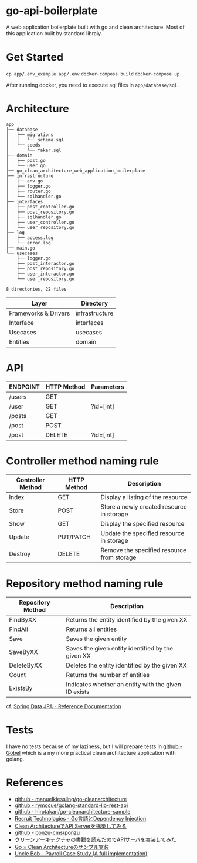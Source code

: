 # go-api-boilerplate
A web application boilerplate built with go and clean architecture.
Most of this application built by standard libraly.

# Get Started
`cp app/.env_example app/.env`
`docker-compose build`
`docker-compose up`

After running docker, you need to execute sql files in `app/database/sql`.

# Architecture
```
app
├── database
│   ├── migrations
│   │   └── schema.sql
│   └── seeds
│       └── faker.sql
├── domain
│   ├── post.go
│   └── user.go
├── go_clean_architecture_web_application_boilerplate
├── infrastructure
│   ├── env.go
│   ├── logger.go
│   ├── router.go
│   └── sqlhandler.go
├── interfaces
│   ├── post_controller.go
│   ├── post_repository.go
│   ├── sqlhandler.go
│   ├── user_controller.go
│   └── user_repository.go
├── log
│   ├── access.log
│   └── error.log
├── main.go
└── usecases
    ├── logger.go
    ├── post_interactor.go
    ├── post_repository.go
    ├── user_interactor.go
    └── user_repository.go

8 directories, 22 files
```

| Layer                | Directory      |
|----------------------|----------------|
| Frameworks & Drivers | infrastructure |
| Interface            | interfaces     |
| Usecases             | usecases       |
| Entities             | domain         |

# API

| ENDPOINT | HTTP Method    | Parameters    |
|----------|----------------|---------------|
| /users   | GET            |               |
| /user    | GET            | ?id=[int]     |
| /posts   | GET            |               |
| /post    | POST           |               |
| /post    | DELETE         | ?id=[int]     |

# Controller method naming rule

| Controller Method | HTTP Method | Description                                |
|-------------------|-------------|--------------------------------------------|
| Index             | GET         | Display a listing of the resource          |
| Store             | POST        | Store a newly created resource in storage  |
| Show              | GET         | Display the specified resource             |
| Update            | PUT/PATCH   | Update the specified resource in storage   |
| Destroy           | DELETE      | Remove the specified resource from storage |

# Repository method naming rule

| Repository Method | Description                                          |
|-------------------|------------------------------------------------------|
| FindByXX          | Returns the entity identified by the given XX        |
| FindAll           | Returns all entities                                 |
| Save              | Saves the given entity                               |
| SaveByXX          | Saves the given entity identified by the given XX    |
| DeleteByXX        | Deletes the entity identified by the given XX        |
| Count             | Returns the number of entities                       |
| ExistsBy          | Indicates whether an entity with the given ID exists |

cf. [Spring Data JPA - Reference Documentation](https://docs.spring.io/spring-data/data-jpa/docs/current/reference/html/#repositories.core-concepts)

# Tests
I have no tests because of my laziness, but I will prepare tests in [github - Gobel](https://github.com/bmf-san/Gobel) which is a my more practical clean architecture application with golang.

# References
- [github - manuelkiessling/go-cleanarchitecture](https://github.com/manuelkiessling/go-cleanarchitecture)
- [github - rymccue/golang-standard-lib-rest-api](https://github.com/rymccue/golang-standard-lib-rest-api)
- [github - hirotakan/go-cleanarchitecture-sample](https://github.com/hirotakan/go-cleanarchitecture-sample)
- [Recruit Technologies - Go言語とDependency Injection](https://recruit-tech.co.jp/blog/2017/12/11/go_dependency_injection/)
- [Clean ArchitectureでAPI Serverを構築してみる](https://qiita.com/hirotakan/items/698c1f5773a3cca6193e)
- [github - ponzu-cms/ponzu](https://github.com/ponzu-cms/ponzu)
- [クリーンアーキテクチャの書籍を読んだのでAPIサーバを実装してみた](https://qiita.com/yoshinori_hisakawa/items/f934178d4bd476c8da32)
- [Go × Clean Architectureのサンプル実装](http://nakawatch.hatenablog.com/entry/2018/07/11/181453)
- [Uncle Bob – Payroll Case Study (A full implementation)](http://cleancodejava.com/uncle-bob-payroll-case-study-full-implementation/)
